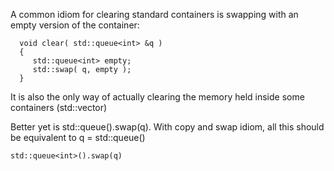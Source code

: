 A common idiom for clearing standard containers is swapping with an empty version of the container:

      void clear( std::queue<int> &q )
      {
         std::queue<int> empty;
         std::swap( q, empty );
      }
It is also the only way of actually clearing the memory held inside some containers (std::vector)

Better yet is std::queue<int>().swap(q). With copy and swap idiom, all this should be equivalent to q = std::queue<int>()

    std::queue<int>().swap(q)

